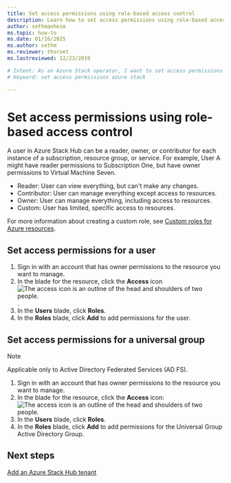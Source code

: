 ```yaml
---
title: Set access permissions using role-based access control 
description: Learn how to set access permissions using role-based access control (RBAC) in Azure Stack Hub.
author: sethmanheim
ms.topic: how-to
ms.date: 01/16/2025
ms.author: sethm
ms.reviewer: thoroet
ms.lastreviewed: 12/23/2019

# Intent: As an Azure Stack operator, I want to set access permissions using RBAC so I can control permissions.
# Keyword: set access permissions azure stack

---
```


# Set access permissions using role-based access control

A user in Azure Stack Hub can be a reader, owner, or contributor for each instance of a subscription, resource group, or service. For example, User A might have reader permissions to Subscription One, but have owner permissions to Virtual Machine Seven.

- Reader: User can view everything, but can't make any changes.
- Contributor: User can manage everything except access to resources.
- Owner: User can manage everything, including access to resources.
- Custom: User has limited, specific access to resources.

For more information about creating a custom role, see [Custom roles for Azure resources](/azure/role-based-access-control/custom-roles).

## Set access permissions for a user

1. Sign in with an account that has owner permissions to the resource you want to manage.
1. In the blade for the resource, click the **Access** icon ![The access icon is an outline of the head and shoulders of two people.](media/azure-stack-manage-permissions/image1.png).
1. In the **Users** blade, click **Roles**.
1. In the **Roles** blade, click **Add** to add permissions for the user.

## Set access permissions for a universal group 

> [!NOTE]
> Applicable only to Active Directory Federated Services (AD FS).

1. Sign in with an account that has owner permissions to the resource you want to manage.
1. In the blade for the resource, click the **Access** icon: ![The access icon is an outline of the head and shoulders of two people.](media/azure-stack-manage-permissions/image1.png)
1. In the **Users** blade, click **Roles**.
1. In the **Roles** blade, click **Add** to add permissions for the Universal Group Active Directory Group.

## Next steps

[Add an Azure Stack Hub tenant](azure-stack-add-new-user-aad.md)
